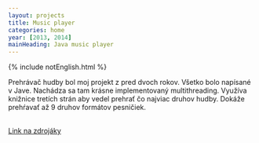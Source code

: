 ```yaml
---
layout: projects
title: Music player
categories: home
year: [2013, 2014]
mainHeading: Java music player
---
```


{% include notEnglish.html %}

Prehrávač hudby bol moj projekt z pred dvoch rokov. Všetko bolo napísané v Jave. Nachádza sa tam krásne implementovaný multithreading. Využíva knižnice tretích strán aby vedel prehrať čo najviac druhov hudby. Dokáže prehŕavať až 9 druhov formátov pesničiek.

<br/>
<a href="/">Link na zdrojáky</a>